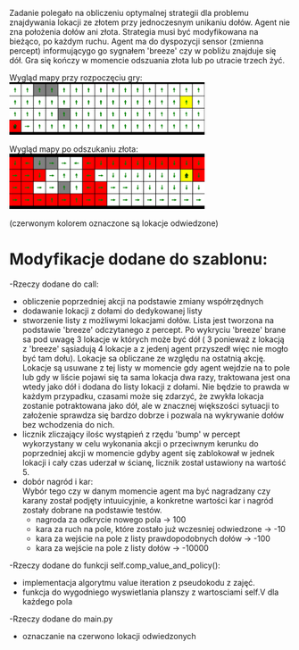 
Zadanie polegało na obliczeniu optymalnej strategii dla problemu znajdywania lokacji ze złotem przy jednoczesnym unikaniu dołów. Agent nie zna położenia dołów ani złota. Strategia musi być modyfikowana na bieżąco, po każdym ruchu. Agent ma do dyspozycji sensor (zmienna percept) informującygo go sygnałem 'breeze' czy w pobliżu znajduje się dół. Gra się kończy w momencie odszuania złota lub po utracie trzech żyć.

Wygląd mapy przy rozpoczęciu gry:
<img src="https://github.com/Skwarson96/Sztuczna_inteligencja_projekt_2/blob/master/images/img_start.png" width="350">


Wygląd mapy po odszukaniu złota:
<img src="https://github.com/Skwarson96/Sztuczna_inteligencja_projekt_2/blob/master/images/img_end.png" width="350">

(czerwonym kolorem oznaczone są lokacje odwiedzone)

# Modyfikacje dodane do szablonu:
-Rzeczy dodane do call:
* obliczenie poprzedniej akcji na podstawie zmiany współrzędnych
* dodawanie lokacji z dołami do dedykowanej listy
* stworzenie listy z możliwymi lokacjami dołów. Lista jest tworzona na podstawie 'breeze' odczytanego z percept. Po wykryciu 'breeze' brane sa pod uwagę 3 lokacje w których może być dół ( 3 ponieważ z lokacją z 'breeze' sąsiadują 4 lokacje a z jedenj agent przyszedł więc nie mogło być tam dołu). Lokacje sa obliczane ze względu na ostatnią akcję. Lokacje są usuwane z tej listy w momencie gdy agent wejdzie na to pole lub gdy w liście pojawi się ta sama lokacja dwa razy, traktowana jest ona wtedy jako dół i dodana do listy lokacji z dołami. Nie będzie to prawda w każdym przypadku, czasami może się zdarzyć, że zwykła lokacja zostanie potraktowana jako dół, ale w znacznej większości sytuacji to założenie sprawdza się bardzo dobrze i pozwala na wykrywanie dołów bez wchodzenia do nich.
* licznik zliczający ilośc wystąpień z rzędu 'bump' w percept wykorzystany w celu wykonania akcji o przeciwnym kerunku do poprzedniej akcji w momencie gdyby agent się zablokował w jednek lokacji i cały czas uderzał w ścianę, licznik został ustawiony na wartość 5.
* dobór nagród i kar:  
 Wybór tego czy w danym momencie agent ma być nagradzany czy karany został podjęty intuuicyjnie, a konkretne wartości kar i nagród zostały dobrane na podstawie testów.
  * nagroda za odkrycie nowego pola -> 100
  * kara za ruch na pole, które zostało już wczesniej odwiedzone -> -10
  * kara za wejście na pole z listy prawdopodobnych dołów -> -100
  * kara za wejście na pole z listy dołów -> -10000

-Rzeczy dodane do funkcji self.comp_value_and_policy():
* implementacja algorytmu value iteration z pseudokodu z zajęć.
* funkcja do wygodniego wyswietlania planszy z wartosciami self.V dla każdego pola

-Rzeczy dodane do main.py
* oznaczanie na czerwono lokacji odwiedzonych
